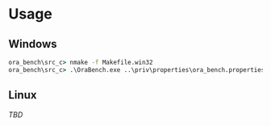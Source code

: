 # Usage
## Windows
```cmd
ora_bench\src_c> nmake -f Makefile.win32
ora_bench\src_c> .\OraBench.exe ..\priv\properties\ora_bench.properties 
```
## Linux
_TBD_